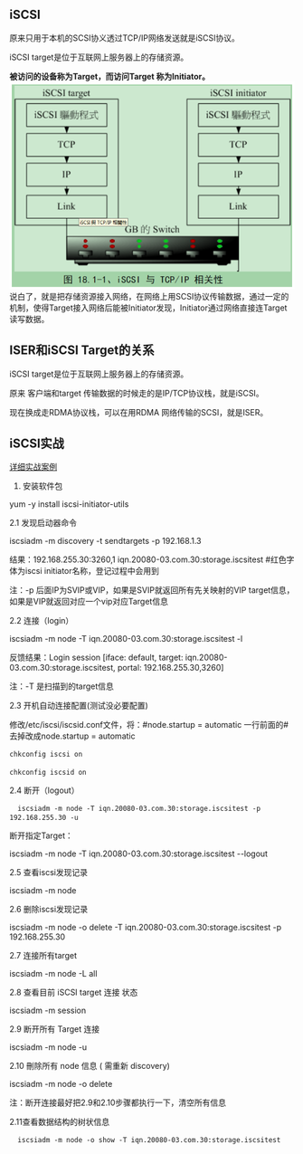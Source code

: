 ## iSCSI

原来只用于本机的SCSI协义透过TCP/IP网络发送就是iSCSI协议。

iSCSI target是位于互联网上服务器上的存储资源。

**被访问的设备称为Target，而访问Target 称为Initiator。**![](/assets/storage-hardware-proto-iscsi1.png)说白了，就是把存储资源接入网络，在网络上用SCSI协议传输数据，通过一定的机制，使得Target接入网络后能被Initiator发现，Initiator通过网络直接连Target读写数据。

## ISER和iSCSI Target的关系

iSCSI target是位于互联网上服务器上的存储资源。

原来 客户端和target 传输数据的时候走的是IP/TCP协议栈，就是iSCSI。

现在换成走RDMA协议栈，可以在用RDMA 网络传输的SCSI，就是ISER。



## iSCSI实战

[详细实战案例](storage/phystorage/phystorage/iscsi-practice.md)

1. 安装软件包

yum -y install iscsi-initiator-utils

2.1 发现启动器命令

iscsiadm -m discovery -t sendtargets -p 192.168.1.3

结果：192.168.255.30:3260,1 iqn.20080-03.com.30:storage.iscsitest   \#红色字体为iscsi initiator名称，登记过程中会用到

注：-p 后面IP为SVIP或VIP，如果是SVIP就返回所有先关映射的VIP target信息，如果是VIP就返回对应一个vip对应Target信息

2.2 连接（login）

iscsiadm -m node -T iqn.20080-03.com.30:storage.iscsitest -l

反馈结果：Login session \[iface: default, target: iqn.20080-03.com.30:storage.iscsitest, portal: 192.168.255.30,3260\]

注：-T 是扫描到的target信息

2.3 开机自动连接配置\(测试没必要配置\)

修改/etc/iscsi/iscsid.conf文件，将：\#node.startup = automatic 一行前面的\#去掉改成node.startup = automatic

```
chkconfig iscsi on

chkconfig iscsid on
```

2.4 断开（logout）

```
  iscsiadm -m node -T iqn.20080-03.com.30:storage.iscsitest -p 192.168.255.30 -u
```

断开指定Target：

iscsiadm -m node -T iqn.20080-03.com.30:storage.iscsitest --logout

2.5 查看iscsi发现记录

iscsiadm -m node

2.6 删除iscsi发现记录

iscsiadm -m node -o delete -T iqn.20080-03.com.30:storage.iscsitest -p 192.168.255.30

2.7 连接所有target

iscsiadm -m node -L all

2.8 查看目前 iSCSI target  连接 状态

iscsiadm -m session

2.9 断开所有 Target 连接

iscsiadm -m node -u

2.10 刪除所有 node  信息  \( 需重新  discovery\)

iscsiadm -m node -o delete

注：断开连接最好把2.9和2.10步骤都执行一下，清空所有信息

2.11查看数据结构的树状信息

```
  iscsiadm -m node -o show -T iqn.20080-03.com.30:storage.iscsitest
```



